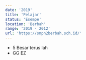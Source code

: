 ```yaml
---
date: '2019'
title: 'Pelajar'
status: 'Esempe'
location: 'Berbah'
range: '2019 - 2012'
url: 'https://smpn2berbah.sch.id/'
---
```


- 5 Besar terus lah
- GG EZ

